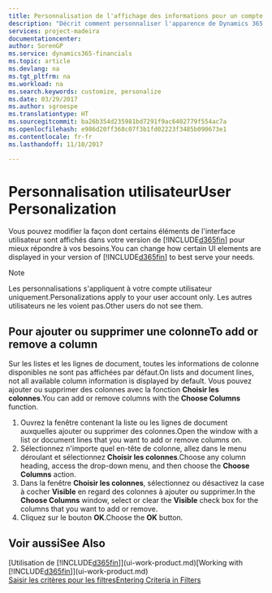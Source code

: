 ```yaml
---
title: Personnalisation de l'affichage des informations pour un compte utilisateur | Microsoft Docs
description: "Décrit comment personnaliser l'apparence de Dynamics 365 pour votre compte d'utilisateur."
services: project-madeira
documentationcenter: 
author: SorenGP
ms.service: dynamics365-financials
ms.topic: article
ms.devlang: na
ms.tgt_pltfrm: na
ms.workload: na
ms.search.keywords: customize, personalize
ms.date: 03/29/2017
ms.author: sgroespe
ms.translationtype: HT
ms.sourcegitcommit: ba26b354d235981bd7291f9ac6402779f554ac7a
ms.openlocfilehash: e986d20ff368c07f3b1fd02223f3485b090673e1
ms.contentlocale: fr-fr
ms.lasthandoff: 11/10/2017

---
```

# <a name="user-personalization"></a><span data-ttu-id="7f292-103">Personnalisation utilisateur</span><span class="sxs-lookup"><span data-stu-id="7f292-103">User Personalization</span></span>
<span data-ttu-id="7f292-104">Vous pouvez modifier la façon dont certains éléments de l'interface utilisateur sont affichés dans votre version de [!INCLUDE[d365fin](includes/d365fin_md.md)] pour mieux répondre à vos besoins.</span><span class="sxs-lookup"><span data-stu-id="7f292-104">You can change how certain UI elements are displayed in your version of [!INCLUDE[d365fin](includes/d365fin_md.md)] to best serve your needs.</span></span>

> [!NOTE]  
>   <span data-ttu-id="7f292-105">Les personnalisations s'appliquent à votre compte utilisateur uniquement.</span><span class="sxs-lookup"><span data-stu-id="7f292-105">Personalizations apply to your user account only.</span></span> <span data-ttu-id="7f292-106">Les autres utilisateurs ne les voient pas.</span><span class="sxs-lookup"><span data-stu-id="7f292-106">Other users do not see them.</span></span>

## <a name="to-add-or-remove-a-column"></a><span data-ttu-id="7f292-107">Pour ajouter ou supprimer une colonne</span><span class="sxs-lookup"><span data-stu-id="7f292-107">To add or remove a column</span></span>
<span data-ttu-id="7f292-108">Sur les listes et les lignes de document, toutes les informations de colonne disponibles ne sont pas affichées par défaut.</span><span class="sxs-lookup"><span data-stu-id="7f292-108">On lists and document lines, not all available column information is displayed by default.</span></span> <span data-ttu-id="7f292-109">Vous pouvez ajouter ou supprimer des colonnes avec la fonction **Choisir les colonnes**.</span><span class="sxs-lookup"><span data-stu-id="7f292-109">You can add or remove columns with the **Choose Columns** function.</span></span>

1. <span data-ttu-id="7f292-110">Ouvrez la fenêtre contenant la liste ou les lignes de document auxquelles ajouter ou supprimer des colonnes.</span><span class="sxs-lookup"><span data-stu-id="7f292-110">Open the window with a list or document lines that you want to add or remove columns on.</span></span>
2. <span data-ttu-id="7f292-111">Sélectionnez n'importe quel en-tête de colonne, allez dans le menu déroulant et sélectionnez **Choisir les colonnes**.</span><span class="sxs-lookup"><span data-stu-id="7f292-111">Choose any column heading, access the drop-down menu, and then choose the **Choose Columns** action.</span></span>
3. <span data-ttu-id="7f292-112">Dans la fenêtre **Choisir les colonnes**, sélectionnez ou désactivez la case à cocher **Visible** en regard des colonnes à ajouter ou supprimer.</span><span class="sxs-lookup"><span data-stu-id="7f292-112">In the **Choose Columns** window, select or clear the **Visible** check box for the columns that you want to add or remove.</span></span>
4. <span data-ttu-id="7f292-113">Cliquez sur le bouton **OK**.</span><span class="sxs-lookup"><span data-stu-id="7f292-113">Choose the **OK** button.</span></span>

## <a name="see-also"></a><span data-ttu-id="7f292-114">Voir aussi</span><span class="sxs-lookup"><span data-stu-id="7f292-114">See Also</span></span>
<span data-ttu-id="7f292-115">[Utilisation de [!INCLUDE[d365fin](includes/d365fin_md.md)]](ui-work-product.md)</span><span class="sxs-lookup"><span data-stu-id="7f292-115">[Working with [!INCLUDE[d365fin](includes/d365fin_md.md)]](ui-work-product.md)</span></span>  
[<span data-ttu-id="7f292-116">Saisir les critères pour les filtres</span><span class="sxs-lookup"><span data-stu-id="7f292-116">Entering Criteria in Filters</span></span>](ui-enter-criteria-filters.md)

